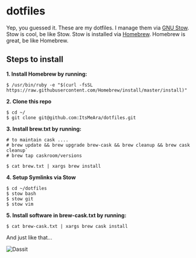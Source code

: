 # dotfiles
Yep, you guessed it. These are my dotfiles. I manage them via [GNU Stow](https://www.gnu.org/software/stow/). Stow is cool, be like Stow. Stow is installed via [Homebrew](http://brew.sh/). Homebrew is great, be like Homebrew.



## Steps to install

**1. Install Homebrew by running:**  
```
$ /usr/bin/ruby -e "$(curl -fsSL https://raw.githubusercontent.com/Homebrew/install/master/install)"
```


**2. Clone this repo**  
```
$ cd ~/
$ git clone git@github.com:ItsMeAra/dotfiles.git
```


**3. Install brew.txt by running:**  
```
# to maintain cask ....
# brew update && brew upgrade brew-cask && brew cleanup && brew cask cleanup`
# brew tap caskroom/versions

$ cat brew.txt | xargs brew install
```


**4. Setup Symlinks via Stow**  
```
$ cd ~/dotfiles
$ stow bash
$ stow git
$ stow vim
```


**5. Install software in brew-cask.txt by running:**  
```
$ cat brew-cask.txt | xargs brew cask install
```


And just like that...  

![Dassit](http://i.giphy.com/VHngktboAlxHW.gif)
